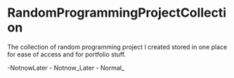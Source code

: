 # RandomProgrammingProjectCollection
The collection of random programming project I created stored in one place for ease of access and for portfolio stuff.

-NotnowLater - Notnow_Later - Normal_ 
